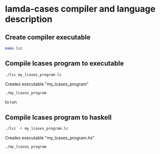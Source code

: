 # lamda-cases compiler and language description
## Create compiler executable
```bash
make lcc
```

## Compile lcases program to executable

```bash
./lcc my_lcases_program.lc
```

Creates executable "my_lcases_program"

```bash
./my_lcases_program
```
to run

## Compile lcases program to haskell
```bash
./lcc -h my_lcases_program.lc
```

Creates executable "my_lcases_program.hs"

```bash
./my_lcases_program
```
